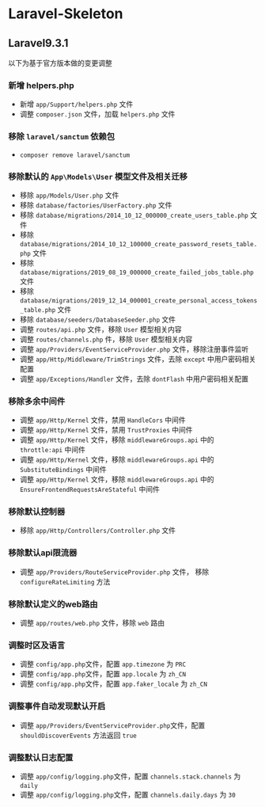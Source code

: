 # Laravel-Skeleton

## Laravel9.3.1

以下为基于官方版本做的变更调整

### 新增 helpers.php

- 新增 `app/Support/helpers.php` 文件
- 调整 `composer.json` 文件，加载 `helpers.php` 文件

### 移除 `laravel/sanctum` 依赖包

- `composer remove laravel/sanctum`

### 移除默认的 `App\Models\User` 模型文件及相关迁移

- 移除 `app/Models/User.php` 文件
- 移除 `database/factories/UserFactory.php` 文件
- 移除 `database/migrations/2014_10_12_000000_create_users_table.php` 文件
- 移除 `database/migrations/2014_10_12_100000_create_password_resets_table.php` 文件
- 移除 `database/migrations/2019_08_19_000000_create_failed_jobs_table.php` 文件
- 移除 `database/migrations/2019_12_14_000001_create_personal_access_tokens_table.php` 文件
- 移除 `database/seeders/DatabaseSeeder.php` 文件
- 调整 `routes/api.php` 文件，移除 `User` 模型相关内容
- 调整 `routes/channels.php` 件，移除 `User` 模型相关内容
- 调整 `app/Providers/EventServiceProvider.php` 文件，移除注册事件监听
- 调整 `app/Http/Middleware/TrimStrings` 文件，去除 `except` 中用户密码相关配置
- 调整 `app/Exceptions/Handler` 文件，去除 `dontFlash` 中用户密码相关配置

### 移除多余中间件

- 调整 `app/Http/Kernel` 文件，禁用 `HandleCors` 中间件
- 调整 `app/Http/Kernel` 文件，禁用 `TrustProxies` 中间件
- 调整 `app/Http/Kernel` 文件，移除 `middlewareGroups.api` 中的 `throttle:api` 中间件
- 调整 `app/Http/Kernel` 文件，移除 `middlewareGroups.api` 中的 `SubstituteBindings` 中间件
- 调整 `app/Http/Kernel` 文件，移除 `middlewareGroups.api` 中的 `EnsureFrontendRequestsAreStateful` 中间件

### 移除默认控制器

- 移除 `app/Http/Controllers/Controller.php` 文件

### 移除默认api限流器

- 调整 `app/Providers/RouteServiceProvider.php` 文件， 移除 `configureRateLimiting` 方法

### 移除默认定义的web路由

- 调整 `app/routes/web.php` 文件，移除 `web` 路由

### 调整时区及语言

- 调整 `config/app.php`文件，配置 `app.timezone` 为 `PRC`
- 调整 `config/app.php`文件，配置 `app.locale` 为 `zh_CN`
- 调整 `config/app.php`文件，配置 `app.faker_locale` 为 `zh_CN`

### 调整事件自动发现默认开启

- 调整 `app/Providers/EventServiceProvider.php`文件，配置 `shouldDiscoverEvents` 方法返回 `true`

### 调整默认日志配置

- 调整 `app/config/logging.php`文件，配置 `channels.stack.channels` 为 `daily`
- 调整 `app/config/logging.php`文件，配置 `channels.daily.days` 为 `30`